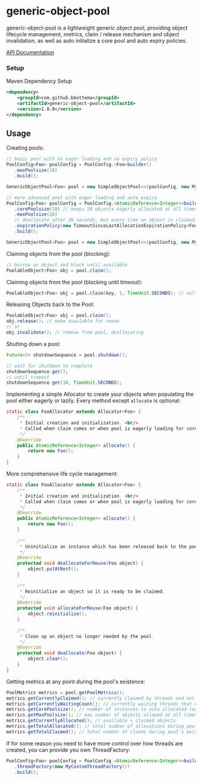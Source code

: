 # generic-object-pool

generic-object-pool is a lightweight generic object pool, providing object lifecycle management, metrics, claim / release mechanism and object invalidation, as well as auto initialize a core pool and 
auto expiry 
policies.

[API Documentation](https://www.javadoc.io/doc/com.github.bbottema/generic-object-pool/1.0.0)

### Setup

Maven Dependency Setup

```xml
<dependency>
	<groupId>com.github.bbottema</groupId>
	<artifactId>generic-object-pool</artifactId>
	<version>1.0.0</version>
</dependency>
```

## Usage

Creating pools:

```java
// basic pool with no eager loading and no expiry policy
PoolConfig<Foo> poolConfig = PoolConfig.<Foo>builder()
   .maxPoolsize(10)
   .build();

GenericObjectPool<Foo> pool = new SimpleObjectPool<>(poolConfig, new MyFooAllocator());
```

```java
// more advanced pool with eager loading and auto expiry
PoolConfig<Foo> poolConfig = PoolConfig.<AtomicReference<Integer>>builder()
   .corePoolsize(20) // keeps 20 objects eagerly allocated at all times
   .maxPoolsize(20)
   // deallocate after 30 seconds, but every time an object is claimed the expiry timeout is reset
   .expirationPolicy(new TimeoutSinceLastAllocationExpirationPolicy<Foo>(30, TimeUnit.SECONDS))
   .build();

GenericObjectPool<Foo> pool = new SimpleObjectPool<>(poolConfig, new MyFooAllocator());
````

Claiming objects from the pool (blocking):
```java
// borrow an object and block until available
PoolableObject<Foo> obj = pool.claim();
````

Claiming objects from the pool (blocking until timeout):
```java
PoolableObject<Foo> obj = pool.claim(key, 1, TimeUnit.SECONDS); // null if timed out
````

Releasing Objects back to the Pool:
```java
PoolableObject<Foo> obj = pool.claim();
obj.release(); // make available for reuse
// or
obj.invalidate(); // remove from pool, deallocating
````

Shutting down a pool:
```java
Future<?> shutdownSequence = pool.shutdown();

// wait for shutdown to complete
shutdownSequence.get();
// until timeout
shutdownSequence.get(10, TimeUnit.SECONDS);
````

Implementing a simple Allocator to create your objects when populating the pool either eagerly or lazily.
Every method except `allocate` is optional:
```java
static class FooAllocator extends Allocator<Foo> {
	/**
	 * Initial creation and initialization. <br/>
	 * Called when claim comes or when pool is eagerly loading for core size.
	 */
	@Override
	public AtomicReference<Integer> allocate() {
		return new Foo();
	}
}
```

More comprehensive life cycle management:
```java
static class FooAllocator extends Allocator<Foo> {
	/**
	 * Initial creation and initialization. <br/>
	 * Called when claim comes or when pool is eagerly loading for core size.
	 */
	@Override
	public AtomicReference<Integer> allocate() {
		return new Foo();
	}
	
	/**
	 * Uninitialize an instance which has been released back to the pool, until it is claimed again.
	 */
	@Override
	protected void deallocateForReuse(Foo object) {
		object.putAtRest();
	}
	
	/**
	 * Reinitialize an object so it is ready to be claimed.
	 */
	@Override
	protected void allocateForReuse(Foo object) {
		object.reinitialize();
	}
	
	/**
	 * Clean up an object no longer needed by the pool.
	 */
	@Override
	protected void deallocate(Foo object) {
		object.clear();
	}
}
```

Getting metrics at any point during the pool's existence:
```java
PoolMetrics metrics = pool.getPoolMetrics();
metrics.getCurrentlyClaimed(); // currently claimed by threads and not released yet
metrics.getCurrentlyWaitingCount(); // currently waiting threads that want to claim
metrics.getCorePoolsize(); // number of instances to auto allocated (eager loading)
metrics.getMaxPoolsize(); // max number of objects allowed at all times
metrics.getCurrentlyAllocated(); // available + claimed objects
metrics.getTotalAllocated(); // total number of allocations during pool's existence
metrics.getTotalClaimed(); // total number of claims during pool's existence
```

If for some reason you need to have more control over how threads are created, you can provide you own ThreadFactory:
```java
PoolConfig<Foo> poolConfig = PoolConfig.<AtomicReference<Integer>>builder()
   .threadFactory(new MyCustomThreadFactory())
   .build();
```
